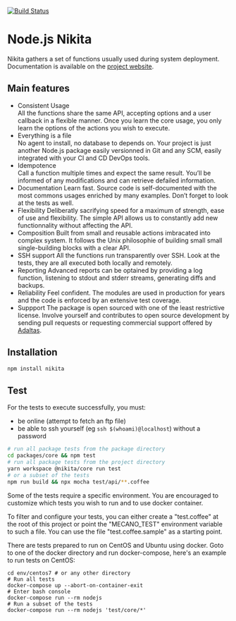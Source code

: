 [![Build Status](https://secure.travis-ci.org/adaltas/node-nikita.svg)](http://travis-ci.org/adaltas/node-nikita)

# Node.js Nikita

Nikita gathers a set of functions usually used during system deployment.
Documentation is available on the [project website](https://nikita.js.org).

## Main features 

* Consistent Usage   
  All the functions share the same API, accepting options and a user callback in a flexible manner. Once you learn the core usage, you only learn the options of the actions you wish to execute.  
* Everything is a file   
  No agent to install, no database to depends on. Your project is just another Node.js package easily versionned in Git and any SCM, easily integrated with your CI and CD DevOps tools.
* Idempotence   
  Call a function multiple times and expect the same result. You’ll be informed of any modifications and can retrieve defailed information.
* Documentation
  Learn fast. Source code is self-documented with the most commons usages enriched by many examples. Don’t forget to look at the tests as well.
* Flexibility
  Deliberatly sacrifying speed for a maximum of strength, ease of use and flexibility. The simple API allows us to constantly add new functionnality without affecting the API.
* Composition
  Built from small and reusable actions imbracated into complex system. It follows the Unix philosophie of building small small single-building blocks with a clear API.
* SSH support
  All the functions run transparently over SSH. Look at the tests, they are all executed both locally and remotely.
* Reporting
  Advanced reports can be optained by providing a log function, listening to stdout and stderr streams, generating diffs and backups.
* Reliability
  Feel confident. The modules are used in production for years and the code is enforced by an extensive test coverage.
* Suppport
  The package is open sourced with one of the least restrictive license. Involve yourself and contributes to open source development by sending pull requests or requesting commercial support offered by [Adaltas](http://www.adaltas.com).

## Installation

```bash
npm install nikita
```

## Test

For the tests to execute successfully, you must:   

*   be online (attempt to fetch an ftp file)   
*   be able to ssh yourself (eg `ssh $(whoami)@localhost`) without a password   

```bash
# run all package tests from the package directory
cd packages/core && npm test
# run all package tests from the project directory
yarn workspace @nikita/core run test
# or a subset of the tests
npm run build && npx mocha test/api/**.coffee
```

Some of the tests require a specific environment. You are encouraged to 
customize which tests you wish to run and to use docker container.

To filter and configure your tests, you can either create a "test.coffee" at the
root of this project or point the "MECANO_TEST" environment variable to such a
file. You can use the file "test.coffee.sample" as a starting point.

There are tests prepared to run on CentOS and Ubuntu using docker. Goto to one
of the docker directory and run docker-compose, here's an example to run tests
on CentOS:

```
cd env/centos7 # or any other directory
# Run all tests
docker-compose up --abort-on-container-exit
# Enter bash console
docker-compose run --rm nodejs
# Run a subset of the tests
docker-compose run --rm nodejs 'test/core/*'
```
